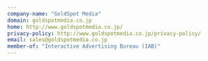 ```yaml
---
company-name: "GoldSpot Media"
domain: goldspotmedia.co.jp
home: http://www.goldspotmedia.co.jp/
privacy-policy: http://www.goldspotmedia.co.jp/privacy-policy/
email: sales@goldspotmedia.co.jp
member-of: "Interactive Advertising Bureau (IAB)"
---
```




